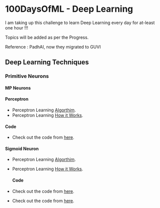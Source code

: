 # 100DaysOfML - Deep Learning
I am taking up this challenge to learn Deep Learning every day for at-least one hour !!!

Topics will be added as per the Progress.

Reference : PadhAI, now they migrated to GUVI 

## Deep Learning Techniques

### Primitive Neurons

#### MP Neurons

#### Perceptron

- Perceptron Learning [Algorthim](https://github.com/mankertales/100DaysOfML/edit/master/Deep_Learning/Perceptron+Learning+Algorithm.pdf).
- Perceptron Learning [How it Works](https://github.com/mankertales/100DaysOfML/edit/master/Deep_Learning/Perceptron+Learning+-+Why+it+works_.pdf).
 #### Code

- Check out the code from [here](https://github.com/mankertales/100DaysOfML/blob/master/Deep_Learning/MPNeuronAndPerceptron.ipynb).

#### Sigmoid Neuron

- Perceptron Learning [Algorthim](https://github.com/mankertales/100DaysOfML/edit/master/Deep_Learning/Perceptron+Learning+Algorithm.pdf).
- Perceptron Learning [How it Works](https://github.com/mankertales/100DaysOfML/edit/master/Deep_Learning/Perceptron+Learning+-+Why+it+works_.pdf).
  #### Code

- Check out the code from [here](https://github.com/mankertales/100DaysOfML/blob/master/Deep_Learning/mobile91_Sigmoid_Neuron-cross_entropy_loss.ipynb).
- Check out the code from [here](https://github.com/mankertales/100DaysOfML/blob/master/Deep_Learning/mobile91_Sigmoid_Neuron_squared_error_loss.ipynb).
